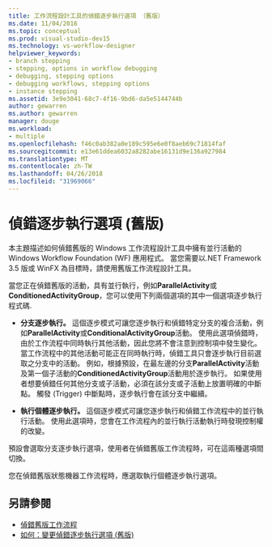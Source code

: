 ```yaml
---
title: 工作流程設計工具的偵錯逐步執行選項 （舊版）
ms.date: 11/04/2016
ms.topic: conceptual
ms.prod: visual-studio-dev15
ms.technology: vs-workflow-designer
helpviewer_keywords:
- branch stepping
- stepping, options in workflow debugging
- debugging, stepping options
- debugging workflows, stepping options
- instance stepping
ms.assetid: 3e9e3041-68c7-4f16-9bd6-da5e5144744b
author: gewarren
ms.author: gewarren
manager: douge
ms.workload:
- multiple
ms.openlocfilehash: f46c0ab382a0e189c595e6e0f8aeb69c71814faf
ms.sourcegitcommit: e13e61ddea6032a8282abe16131d9e136a927984
ms.translationtype: MT
ms.contentlocale: zh-TW
ms.lasthandoff: 04/26/2018
ms.locfileid: "31969066"
---
```

# <a name="debug-stepping-options-legacy"></a>偵錯逐步執行選項 (舊版)

本主題描述如何偵錯舊版的 Windows 工作流程設計工具中擁有並行活動的 Windows Workflow Foundation (WF) 應用程式。 當您需要以.NET Framework 3.5 版或 WinFX 為目標時，請使用舊版工作流程設計工具。

當您正在偵錯舊版的活動，具有並行執行，例如**ParallelActivity**或**ConditionedActivityGroup**，您可以使用下列兩個選項的其中一個選項逐步執行程式碼.

-   **分支逐步執行。** 這個逐步模式可讓您逐步執行和偵錯特定分支的複合活動，例如**ParallelActivity**或**ConditionalActivityGroup**活動。 使用此選項偵錯時，由於工作流程中同時執行其他活動，因此您將不會注意到控制項中發生變化。 當工作流程中的其他活動可能正在同時執行時，偵錯工具只會逐步執行目前選取之分支中的活動。 例如，根據預設，在最左邊的分支**ParallelActivity**活動及第一個子活動的**ConditionedActivityGroup**活動用於逐步執行。 如果使用者想要偵錯任何其他分支或子活動，必須在該分支或子活動上放置明確的中斷點。 觸發 (Trigger) 中斷點時，逐步執行會在該分支中繼續。

-   **執行個體逐步執行。** 這個逐步模式可讓您逐步執行和偵錯工作流程中的並行執行活動。 使用此選項時，您會在工作流程內的並行執行活動執行時發現控制權的改變。

預設會選取分支逐步執行選項，使用者在偵錯舊版工作流程時，可在這兩種選項間切換。

您在偵錯舊版狀態機器工作流程時，應選取執行個體逐步執行選項。

## <a name="see-also"></a>另請參閱

- [偵錯舊版工作流程](../workflow-designer/debugging-legacy-workflows.md)
- [如何：變更偵錯逐步執行選項 (舊版)](../workflow-designer/how-to-change-the-debug-stepping-option-legacy.md)